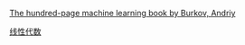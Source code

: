 [The hundred-page machine learning book by Burkov, Andriy](https://github.com/hiro-9999/blog/blob/master/AI_%E8%B5%84%E6%96%99/%E6%9C%BA%E5%99%A8%E5%AD%A6%E4%B9%A0/book/2020/07/The%20hundred-page%20machine%20learning%20book.md)


[线性代数](https://github.com/hiro-9999/blog/blob/master/Books_/books/%E7%A7%91%E5%AD%A6/AI/deep_learning/%E7%BA%BF%E6%80%A7%E4%BB%A3%E6%95%B0.md)
